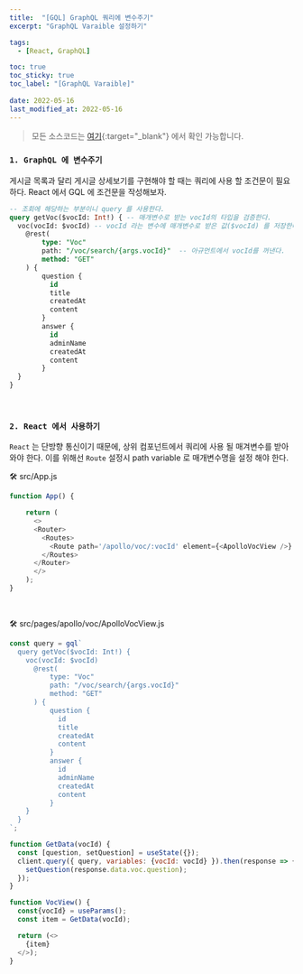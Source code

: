 ```yaml
---
title:  "[GQL] GraphQL 쿼리에 변수주기"
excerpt: "GraphQL Varaible 설정하기"

tags:
  - [React, GraphQL]

toc: true
toc_sticky: true
toc_label: "[GraphQL Varaible]"
 
date: 2022-05-16
last_modified_at: 2022-05-16
---
```


> 모든 소스코드는 [여기](https://github.com/ymkmoon/toyseven-react){:target="_blank"} 에서 확인 가능합니다.

### ``1. GraphQL 에 변수주기``

게시글 목록과 달리 게시글 상세보기를 구현해야 할 때는 쿼리에 사용 할 조건문이 필요하다. React 에서 GQL 에 조건문을 작성해보자.

```sql
-- 조회에 해당하는 부분이니 query 를 사용한다.
query getVoc($vocId: Int!) { -- 매개변수로 받는 vocId의 타입을 검증한다.
  voc(vocId: $vocId) -- vocId 라는 변수에 매개변수로 받은 값($vocId) 를 저장한다.
    @rest(
        type: "Voc" 
        path: "/voc/search/{args.vocId}"  -- 아규먼트에서 vocId를 꺼낸다.
        method: "GET"
    ) {
        question {
          id
          title
          createdAt
          content
        }
        answer {
          id
          adminName
          createdAt
          content
        }
  }
}
```

<br>

### ``2. React 에서 사용하기``

`React` 는 단방향 통신이기 때문에, 상위 컴포넌트에서 쿼리에 사용 될 매겨변수를 받아와야 한다.
이를 위해선 `Route` 설정시 path variable 로 매개변수명을 설정 해야 한다.


🛠 src/App.js

```js
function App() {

    return (
      <>
      <Router>
        <Routes>
          <Route path='/apollo/voc/:vocId' element={<ApolloVocView />}  />
        </Routes>
      </Router>
      </>
    );
}
```

<br>

🛠 src/pages/apollo/voc/ApolloVocView.js

```js
const query = gql`
  query getVoc($vocId: Int!) {
    voc(vocId: $vocId) 
      @rest(
          type: "Voc" 
          path: "/voc/search/{args.vocId}"
          method: "GET"
      ) {
          question {
            id
            title
            createdAt
            content
          }
          answer {
            id
            adminName
            createdAt
            content
          }
    }
  }
`;

function GetData(vocId) {
  const [question, setQuestion] = useState({});
  client.query({ query, variables: {vocId: vocId} }).then(response => { 
    setQuestion(response.data.voc.question);
  });
}

function VocView() {
  const{vocId} = useParams(); 
  const item = GetData(vocId);

  return (<>
    {item}
  </>);
}
```

